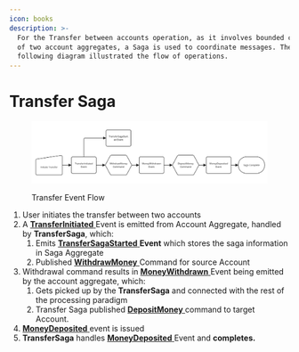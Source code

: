 ```yaml
---
icon: books
description: >-
  For the Transfer between accounts operation, as it involves bounded contexts
  of two account aggregates, a Saga is used to coordinate messages. The
  following diagram illustrated the flow of operations.
---
```


# Transfer Saga

<figure><picture><source srcset="../.gitbook/assets/transfer-event-dm.jpg" media="(prefers-color-scheme: dark)"><img src="../.gitbook/assets/transfer-event.jpg" alt=""></picture><figcaption><p>Transfer Event Flow</p></figcaption></figure>

1. User initiates the transfer between two accounts
2. A [**TransferInitiated** ](events/transferinitiated.md)Event is emitted from Account Aggregate, handled by **TransferSaga**, which:
   1. Emits [**TransferSagaStarted** ](events/transfersagastarted.md)**Event** which stores the saga information in Saga Aggregate
   2. Published [**WithdrawMoney** ](commands/withdrawmoney.md)Command for source Account
3. Withdrawal command results in [**MoneyWithdrawn** ](events/moneywithdrawn.md)Event being emitted by the account aggregate, which:
   1. Gets picked up by the **TransferSaga** and connected with the rest of the processing paradigm
   2. Transfer Saga published [**DepositMoney** ](commands/depositmoney.md)command to target Account.
4. [**MoneyDeposited** ](events/moneydeposited.md)event is issued&#x20;
5. **TransferSaga** handles [**MoneyDeposited** ](events/moneydeposited.md)Event and **completes.**
